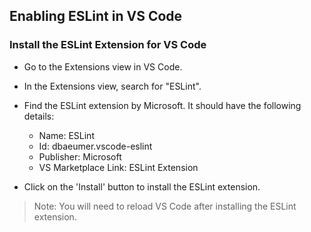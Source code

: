## Enabling ESLint in VS Code

### Install the ESLint Extension for VS Code

- Go to the Extensions view in VS Code.

- In the Extensions view, search for "ESLint".

- Find the ESLint extension by Microsoft. It should have the following details:

  - Name: ESLint
  - Id: dbaeumer.vscode-eslint
  - Publisher: Microsoft
  - VS Marketplace Link: ESLint Extension

- Click on the 'Install' button to install the ESLint extension.

> Note: You will need to reload VS Code after installing the ESLint extension.

